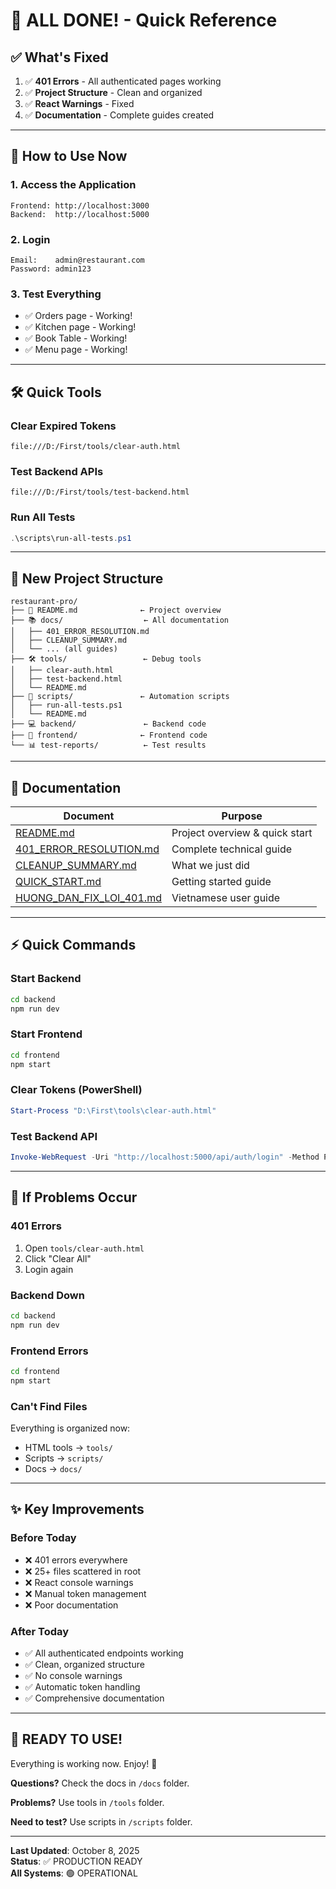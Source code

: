 # 🎉 ALL DONE! - Quick Reference

## ✅ What's Fixed
1. ✅ **401 Errors** - All authenticated pages working
2. ✅ **Project Structure** - Clean and organized
3. ✅ **React Warnings** - Fixed
4. ✅ **Documentation** - Complete guides created

---

## 🚀 How to Use Now

### 1. Access the Application
```
Frontend: http://localhost:3000
Backend:  http://localhost:5000
```

### 2. Login
```
Email:    admin@restaurant.com
Password: admin123
```

### 3. Test Everything
- ✅ Orders page - Working!
- ✅ Kitchen page - Working!
- ✅ Book Table - Working!
- ✅ Menu page - Working!

---

## 🛠️ Quick Tools

### Clear Expired Tokens
```
file:///D:/First/tools/clear-auth.html
```

### Test Backend APIs
```
file:///D:/First/tools/test-backend.html
```

### Run All Tests
```powershell
.\scripts\run-all-tests.ps1
```

---

## 📁 New Project Structure

```
restaurant-pro/
├── 📝 README.md              ← Project overview
├── 📚 docs/                  ← All documentation
│   ├── 401_ERROR_RESOLUTION.md
│   ├── CLEANUP_SUMMARY.md
│   └── ... (all guides)
├── 🛠️ tools/                 ← Debug tools
│   ├── clear-auth.html
│   ├── test-backend.html
│   └── README.md
├── 📜 scripts/               ← Automation scripts
│   ├── run-all-tests.ps1
│   └── README.md
├── 💻 backend/               ← Backend code
├── 🎨 frontend/              ← Frontend code
└── 📊 test-reports/          ← Test results
```

---

## 📖 Documentation

| Document | Purpose |
|----------|---------|
| [README.md](../README.md) | Project overview & quick start |
| [401_ERROR_RESOLUTION.md](401_ERROR_RESOLUTION.md) | Complete technical guide |
| [CLEANUP_SUMMARY.md](CLEANUP_SUMMARY.md) | What we just did |
| [QUICK_START.md](QUICK_START.md) | Getting started guide |
| [HUONG_DAN_FIX_LOI_401.md](HUONG_DAN_FIX_LOI_401.md) | Vietnamese user guide |

---

## ⚡ Quick Commands

### Start Backend
```bash
cd backend
npm run dev
```

### Start Frontend
```bash
cd frontend
npm start
```

### Clear Tokens (PowerShell)
```powershell
Start-Process "D:\First\tools\clear-auth.html"
```

### Test Backend API
```powershell
Invoke-WebRequest -Uri "http://localhost:5000/api/auth/login" -Method POST -Body (@{email='admin@restaurant.com'; password='admin123'} | ConvertTo-Json) -ContentType "application/json"
```

---

## 🎯 If Problems Occur

### 401 Errors
1. Open `tools/clear-auth.html`
2. Click "Clear All"
3. Login again

### Backend Down
```bash
cd backend
npm run dev
```

### Frontend Errors
```bash
cd frontend
npm start
```

### Can't Find Files
Everything is organized now:
- HTML tools → `tools/`
- Scripts → `scripts/`
- Docs → `docs/`

---

## ✨ Key Improvements

### Before Today
- ❌ 401 errors everywhere
- ❌ 25+ files scattered in root
- ❌ React console warnings
- ❌ Manual token management
- ❌ Poor documentation

### After Today
- ✅ All authenticated endpoints working
- ✅ Clean, organized structure
- ✅ No console warnings
- ✅ Automatic token handling
- ✅ Comprehensive documentation

---

## 🎉 READY TO USE!

Everything is working now. Enjoy! 🚀

**Questions?** Check the docs in `/docs` folder.

**Problems?** Use tools in `/tools` folder.

**Need to test?** Use scripts in `/scripts` folder.

---

**Last Updated**: October 8, 2025  
**Status**: ✅ PRODUCTION READY  
**All Systems**: 🟢 OPERATIONAL
